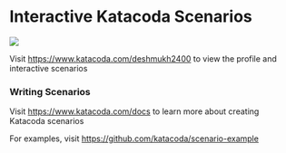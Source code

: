 # Interactive Katacoda Scenarios

[![](http://shields.katacoda.com/katacoda/deshmukh2400/count.svg)](https://www.katacoda.com/deshmukh2400 "Get your profile on Katacoda.com")

Visit https://www.katacoda.com/deshmukh2400 to view the profile and interactive scenarios

### Writing Scenarios
Visit https://www.katacoda.com/docs to learn more about creating Katacoda scenarios

For examples, visit https://github.com/katacoda/scenario-example
